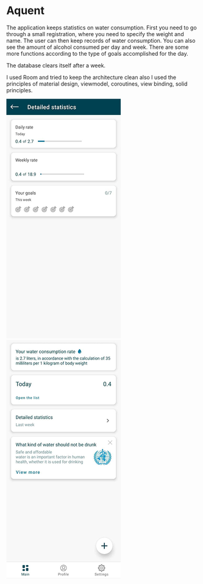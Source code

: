 # Aquent

The application keeps statistics on water consumption. 
First you need to go through a small registration, where you need to specify the weight and name. 
The user can then keep records of water consumption. 
You can also see the amount of alcohol consumed per day and week. 
There are some more functions according to the type of goals accomplished for the day.

The database clears itself after a week.

I used Room and tried to keep the architecture clean also I used the principles of material design, 
viewmodel, coroutines, view binding, solid principles.

![alt text](image_1.png) ![alt text](image_2.png)
